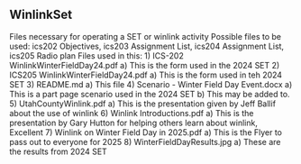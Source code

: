 ## WinlinkSet
Files necessary for operating a SET or winlink activity
Possible files to be used: ics202 Objectives, ics203 Assignment List, ics204 Assignment List, ics205 Radio plan
Files used in this:
    1) ICS-202 WinlinkWinterFieldDay24.pdf
        a) This is the form used in the 2024 SET
    2) ICS205 WinlinkWinterFieldDay24.pdf
        a) This is the form used in teh 2024 SET
    3) README.md
        a) This file
    4) Scenario - Winter Field Day Event.docx
        a) This is a part page scenario used in the 2024 SET
        b) This may be added to.
    5) UtahCountyWinlink.pdf
        a) This is the presentation given by Jeff Ballif about the use of winlink
    6) Winlink Introductions.pdf
        a) This is the presentation by Gary Hutton for helping others learn about winlink, Excellent
    7) Winlink on Winter Field Day in 2025.pdf
        a) This is the Flyer to pass out to everyone for 2025
    8) WinterFieldDayResults.jpg
        a) These are the results from 2024 SET

